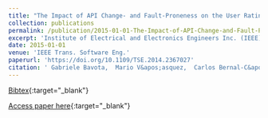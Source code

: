 ```yaml
---
title: "The Impact of API Change- and Fault-Proneness on the User Ratings of Android Apps"
collection: publications
permalink: /publication/2015-01-01-The-Impact-of-API-Change-and-Fault-Proneness-on-the-User-Ratings-of-Android-Apps
excerpt: 'Institute of Electrical and Electronics Engineers Inc. (IEEE), Los Alamitos, CA, USA, Scopus ID: 2-s2.0-84928107075, Cited by: 78'
date: 2015-01-01
venue: 'IEEE Trans. Software Eng.'
paperurl: 'https://doi.org/10.1109/TSE.2014.2367027'
citation: ' Gabriele Bavota,  Mario V&apos;asquez,  Carlos Bernal-C&apos;ardenas,  Massimiliano Di Penta,  Rocco Oliveto,  Denys Poshyvanyk, &quot;The Impact of API Change- and Fault-Proneness on the User Ratings of Android Apps.&quot; IEEE Trans. Software Eng., 2015.'
---
```

[Bibtex](https://dblp.org/rec/bib/journals/tse/BavotaVBPOP15){:target="_blank"}

[Access paper here](https://doi.org/10.1109/TSE.2014.2367027){:target="_blank"}
